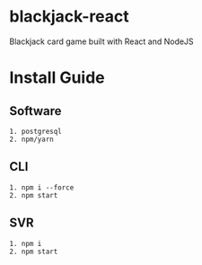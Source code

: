 # blackjack-react
Blackjack card game built with React and NodeJS

# Install Guide
  ## Software
    1. postgresql
    2. npm/yarn
  ## CLI 
    1. npm i --force
    2. npm start
  ## SVR
    1. npm i
    2. npm start
